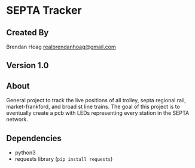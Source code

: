 # SEPTA Tracker 

## Created By
Brendan Hoag <realbrendanhoag@gmail.com>

## Version 1.0

## About
General project to track the live positions of all trolley, septa regional rail, market-frankford, and broad st line trains. The goal of this project is to eventually create a pcb with LEDs representing every station in the SEPTA network.

## Dependencies
- python3
- requests library (`pip install requests`)

